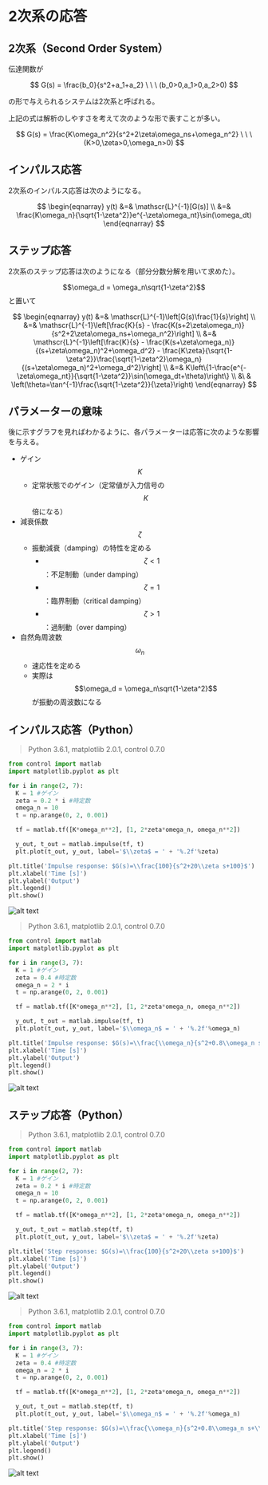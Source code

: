 # 2次系の応答

## 2次系（Second Order System）

伝達関数が

$$
G(s) = \frac{b_0}{s^2+a_1+a_2} \ \ \ (b_0>0,a_1>0,a_2>0)
$$

の形で与えられるシステムは2次系と呼ばれる。

上記の式は解析のしやすさを考えて次のような形で表すことが多い。

$$
G(s) = \frac{K\omega_n^2}{s^2+2\zeta\omega_ns+\omega_n^2} \ \ \ (K>0,\zeta>0,\omega_n>0)
$$

## インパルス応答

2次系のインパルス応答は次のようになる。

$$
\begin{eqnarray}
y(t) &=& \mathscr{L}^{-1}[G(s)] \\
&=& \frac{K\omega_n}{\sqrt{1-\zeta^2}}e^{-\zeta\omega_nt}\sin(\omega_dt)
\end{eqnarray}
$$

## ステップ応答

2次系のステップ応答は次のようになる（部分分数分解を用いて求めた）。

$$\omega_d = \omega_n\sqrt{1-\zeta^2}$$ と置いて

$$
\begin{eqnarray}
y(t) &=& \mathscr{L}^{-1}\left[G(s)\frac{1}{s}\right] \\
&=& \mathscr{L}^{-1}\left[\frac{K}{s} - \frac{K(s+2\zeta\omega_n)}{s^2+2\zeta\omega_ns+\omega_n^2}\right] \\
&=& \mathscr{L}^{-1}\left[\frac{K}{s} - \frac{K(s+\zeta\omega_n)}{(s+\zeta\omega_n)^2+\omega_d^2} - \frac{K\zeta}{\sqrt{1-\zeta^2}}\frac{\sqrt{1-\zeta^2}\omega_n}{(s+\zeta\omega_n)^2+\omega_d^2}\right] \\
&=& K\left\{1-\frac{e^{-\zeta\omega_nt}}{\sqrt{1-\zeta^2}}\sin(\omega_dt+\theta)\right\} \\ &\ & \left(\theta=\tan^{-1}\frac{\sqrt{1-\zeta^2}}{\zeta}\right)
\end{eqnarray}
$$

## パラメーターの意味

後に示すグラフを見ればわかるように、各パラメーターは応答に次のような影響を与える。

* ゲイン $$K$$
  * 定常状態でのゲイン（定常値が入力信号の$$K$$倍になる）
* 減衰係数 $$\zeta$$
  * 振動減衰（damping）の特性を定める
    * $$\zeta<1$$：不足制動（under damping）
    * $$\zeta=1$$：臨界制動（critical damping）
    * $$\zeta>1$$：過制動（over damping）
* 自然角周波数 $$\omega_n$$
  * 速応性を定める
  * 実際は $$\omega_d = \omega_n\sqrt{1-\zeta^2}$$ が振動の周波数になる

## インパルス応答（Python）

>Python 3.6.1, matplotlib 2.0.1, control 0.7.0

```py
from control import matlab
import matplotlib.pyplot as plt

for i in range(2, 7):
  K = 1 #ゲイン
  zeta = 0.2 * i #時定数
  omega_n = 10
  t = np.arange(0, 2, 0.001)

  tf = matlab.tf([K*omega_n**2], [1, 2*zeta*omega_n, omega_n**2])

  y_out, t_out = matlab.impulse(tf, t)
  plt.plot(t_out, y_out, label='$\\zeta$ = ' + '%.2f'%zeta)

plt.title('Impulse response: $G(s)=\\frac{100}{s^2+20\\zeta s+100}$')
plt.xlabel('Time [s]')
plt.ylabel('Output')
plt.legend()
plt.show()

```

![alt text](fig5.png)

>Python 3.6.1, matplotlib 2.0.1, control 0.7.0

```py
from control import matlab
import matplotlib.pyplot as plt

for i in range(3, 7):
  K = 1 #ゲイン
  zeta = 0.4 #時定数
  omega_n = 2 * i
  t = np.arange(0, 2, 0.001)

  tf = matlab.tf([K*omega_n**2], [1, 2*zeta*omega_n, omega_n**2])

  y_out, t_out = matlab.impulse(tf, t)
  plt.plot(t_out, y_out, label='$\\omega_n$ = ' + '%.2f'%omega_n)

plt.title('Impulse response: $G(s)=\\frac{\\omega_n}{s^2+0.8\\omega_n s+\\omega_n^2}$')
plt.xlabel('Time [s]')
plt.ylabel('Output')
plt.legend()
plt.show()

```

![alt text](fig6.png)

## ステップ応答（Python）

>Python 3.6.1, matplotlib 2.0.1, control 0.7.0

```py
from control import matlab
import matplotlib.pyplot as plt

for i in range(2, 7):
  K = 1 #ゲイン
  zeta = 0.2 * i #時定数
  omega_n = 10
  t = np.arange(0, 2, 0.001)

  tf = matlab.tf([K*omega_n**2], [1, 2*zeta*omega_n, omega_n**2])

  y_out, t_out = matlab.step(tf, t)
  plt.plot(t_out, y_out, label='$\\zeta$ = ' + '%.2f'%zeta)

plt.title('Step response: $G(s)=\\frac{100}{s^2+20\\zeta s+100}$')
plt.xlabel('Time [s]')
plt.ylabel('Output')
plt.legend()
plt.show()

```

![alt text](fig7.png)

>Python 3.6.1, matplotlib 2.0.1, control 0.7.0

```py
from control import matlab
import matplotlib.pyplot as plt

for i in range(3, 7):
  K = 1 #ゲイン
  zeta = 0.4 #時定数
  omega_n = 2 * i
  t = np.arange(0, 2, 0.001)

  tf = matlab.tf([K*omega_n**2], [1, 2*zeta*omega_n, omega_n**2])

  y_out, t_out = matlab.step(tf, t)
  plt.plot(t_out, y_out, label='$\\omega_n$ = ' + '%.2f'%omega_n)

plt.title('Step response: $G(s)=\\frac{\\omega_n}{s^2+0.8\\omega_n s+\\omega_n^2}$')
plt.xlabel('Time [s]')
plt.ylabel('Output')
plt.legend()
plt.show()

```

![alt text](fig8.png)
